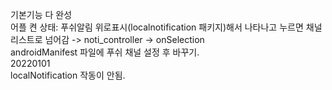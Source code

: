 기본기능 다 완성<br>
어플 켠 상태: 푸쉬알림 위로표시(localnotification 패키지)해서 나타나고 누르면 채널리스트로 넘어감  -> noti_controller -> onSelection
<br>
androidManifest 파일에 푸쉬 채널 설정 후 바꾸기.
<br>
20220101<br>
localNotification 작동이 안됨. 

